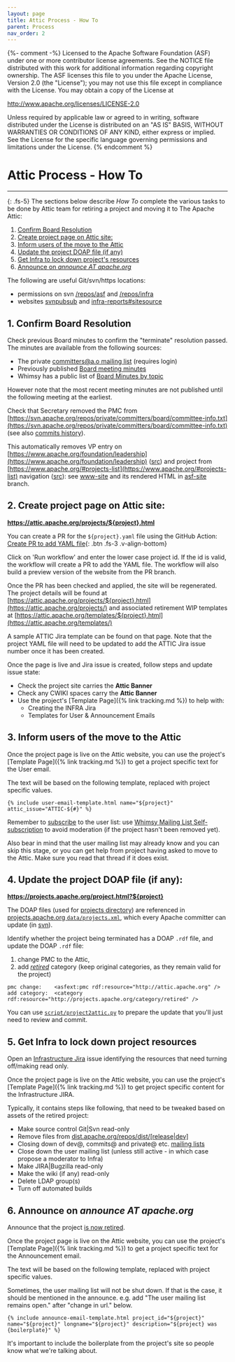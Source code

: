 ```yaml
---
layout: page
title: Attic Process - How To
parent: Process
nav_order: 2
---
```

{%- comment -%}
Licensed to the Apache Software Foundation (ASF) under one or more
contributor license agreements.  See the NOTICE file distributed with
this work for additional information regarding copyright ownership.
The ASF licenses this file to you under the Apache License, Version 2.0
(the "License"); you may not use this file except in compliance with
the License.  You may obtain a copy of the License at

http://www.apache.org/licenses/LICENSE-2.0

Unless required by applicable law or agreed to in writing, software
distributed under the License is distributed on an "AS IS" BASIS,
WITHOUT WARRANTIES OR CONDITIONS OF ANY KIND, either express or implied.
See the License for the specific language governing permissions and
limitations under the License.
{% endcomment %}

# Attic Process - How To
***

{: .fs-5}
The sections below describe *How To* complete the various tasks to be done by Attic team for retiring a project and moving it to The Apache Attic:

  1. [Confirm Board Resolution](#1-confirm-board-resolution)
  1. [Create project page on Attic site:](#2-create-project-page-on-attic-site)
  1. [Inform users of the move to the Attic](#3-inform-users-of-the-move-to-the-attic)
  1. [Update the project DOAP file (if any)](#4-update-the-project-doap-file-if-any)
  1. [Get Infra to lock down project's resources](#5-get-infra-to-lock-down-project-resources)
  1. [Announce on *announce AT apache.org*](#6-announce-on-announce-at-apacheorg)

The following are useful Git/svn/https locations:

  - permissions on svn [/repos/asf](https://github.com/apache/infrastructure-p6/blob/production/modules/subversion_server/files/authorization/asf-authorization-template#L231)
    and [/repos/infra](https://github.com/apache/infrastructure-p6/blob/production/modules/subversion_server/files/authorization/pit-authorization-template)
  - websites [svnpubsub](https://github.com/apache/infrastructure-p6/blob/production/modules/svnwcsub/files/svnwcsub.conf) and
    [infra-reports#sitesource](https://infra-reports.apache.org/#sitesource)

## 1. Confirm Board Resolution

Check previous Board minutes to confirm the "terminate" resolution passed. The minutes are available from the following sources:

  - The private [committers@a.o mailing list](https://lists.apache.org/list.html?committers@apache.org:lte=2M:ASF%20Board%20Meeting) (requires login)
  - Previously published [Board meeting minutes](https://www.apache.org/foundation/board/calendar.html)
  - Whimsy has a public list of [Board Minutes by topic](https://whimsy.apache.org/board/minutes/)

However note that the most recent meeting minutes are not published until the following meeting at the earliest.

Check that Secretary removed the PMC from [https://svn.apache.org/repos/private/committers/board/committee-info.txt](https://svn.apache.org/repos/private/committers/board/committee-info.txt)
(see also [commits history](https://lists.apache.org/list.html?committers-cvs@apache.org)).

This automatically removes VP entry on [https://www.apache.org/foundation/leadership](https://www.apache.org/foundation/leadership)
([src](https://github.com/apache/www-site/blob/main/content/foundation/leadership.ezmd)) and project from
[https://www.apache.org/#projects-list](https://www.apache.org/#projects-list) navigation
([src](https://github.com/apache/www-site/blob/main/content/index.ezmd#L304)): see [www-site](https://github.com/apache/www-site)
and its rendered HTML in [asf-site](https://github.com/apache/www-site/tree/asf-site) branch.

## 2. Create project page on Attic site:
**https://attic.apache.org/projects/${project}.html**

You can create a PR for the `${project}.yaml` file using the GitHub Action:
[Create PR to add YAML file](https://github.com/apache/attic/actions/workflows/retire.yml){: .btn .fs-3 .v-align-bottom}

Click on 'Run workflow' and enter the lower case project id.
If the id is valid, the workflow will create a PR to add the YAML file.
The workflow will also build a preview version of the website from the PR branch.

Once the PR has been checked and applied, the site will be regenerated.
The project details will be found at [https://attic.apache.org/projects/${project}.html](https://attic.apache.org/projects/)
and associated retirement WIP templates at [https://attic.apache.org/templates/${project}.html](https://attic.apache.org/templates/)

A sample ATTIC Jira template can be found on that page.
Note that the project YAML file will need to be updated to add the ATTIC Jira issue number once it has been created.

Once the page is live and Jira issue is created, follow steps and update issue state:
  - Check the project site carries the **Attic Banner**
  - Check any CWIKI spaces carry the  **Attic Banner**
  - Use the project's [Template Page]({% link tracking.md %}) to help with:
    - Creating the INFRA Jira
    - Templates for User & Announcement Emails

## 3. Inform users of the move to the Attic

Once the project page is live on the Attic website, you can use the project's
[Template Page]({% link tracking.md %}) to get a project specific text for the
User email.

The text will be based on the following template, replaced with project specific values.

```
{% include user-email-template.html name="${project}" attic_issue="ATTIC-${#}" %}
```

Remember to [subscribe](https://www.apache.org/foundation/mailinglists.html) to the user
list: use [Whimsy Mailing List Self-subscription](https://whimsy.apache.org/committers/subscribe)
to avoid moderation (if the project hasn't been removed yet).

Also bear in mind that the user mailing list may already know and you can skip this stage,
or you can get help from project having asked to move to the Attic. Make sure you read that 
thread if it does exist.

## 4. Update the project DOAP file (if any):
**https://projects.apache.org/project.html?${project}**

The DOAP files (used for [projects directory](https://projects.apache.org/projects.html)) are referenced
in [projects.apache.org `data/projects.xml`](https://github.com/apache/comdev-projects/blob/trunk/data/projects.xml),
which every Apache committer can update (in [svn](https://svn.apache.org/repos/asf/comdev/projects.apache.org/trunk/data)).

Identify whether the project being terminated has a DOAP `.rdf` file,
and update the DOAP `.rdf` file:
1. change PMC to the Attic,
2. add [_retired_](https://projects.apache.org/projects.html?category#retired) category (keep original categories, as they remain valid for the project)

```
pmc change:    <asfext:pmc rdf:resource="http://attic.apache.org" />
add category:  <category rdf:resource="http://projects.apache.org/category/retired" />
```

You can use [`script/project2attic.py`](https://github.com/apache/comdev-projects/blob/trunk/scripts/project2attic.py) to prepare the update that you'll just need to
review and commit.

## 5. Get Infra to lock down project resources

Open an [Infrastructure Jira](https://issues.apache.org/jira/browse/INFRA) issue identifying
the resources that need turning off/making read only.

Once the project page is live on the Attic website, you can use the project's
[Template Page]({% link tracking.md %}) to get project specific content for
the Infrastructure JIRA.

Typically, it contains steps like following, that need to be tweaked based on assets of the retired project:

  - Make source control Git\|Svn read-only
  - Remove files from [dist.apache.org/repos/dist/\[release\|dev\]](https://dist.apache.org/repos/dist/)
  - Closing down of dev@, commits@ and private@ etc. [mailing lists](https://lists.apache.org/)
  - Close down the user mailing list (unless still active - in which case propose a moderator to Infra)
  - Make JIRA\|Bugzilla read-only
  - Make the wiki (if any) read-only
  - Delete LDAP group(s)
  - Turn off automated builds

## 6. Announce on *announce AT apache.org*

Announce that the project [is now retired](https://lists.apache.org/list?announce@apache.org:lte=1M:%22is%20now%20retired%22).

Once the project page is live on the Attic website, you can use the project's
[Template Page]({% link tracking.md %}) to get a project specific text for the
Announcement email.

The text will be based on the following template, replaced with project specific values.

Sometimes, the user mailing list will not be shut down. If that is the case,
it should be mentioned in the announce. e.g. add "The user mailing list remains open."
after "change in url." below.

```
{% include announce-email-template.html project_id="${project}" name="${project}" longname="${project}" description="${project} was {boilerplate}" %}
```

It's important to include the boilerplate from the project's site so people know what we're talking about.
